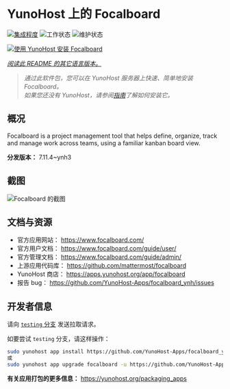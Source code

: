 <!--
注意：此 README 由 <https://github.com/YunoHost/apps/tree/master/tools/readme_generator> 自动生成
请勿手动编辑。
-->

# YunoHost 上的 Focalboard

[![集成程度](https://apps.yunohost.org/badge/integration/focalboard)](https://ci-apps.yunohost.org/ci/apps/focalboard/)
![工作状态](https://apps.yunohost.org/badge/state/focalboard)
![维护状态](https://apps.yunohost.org/badge/maintained/focalboard)

[![使用 YunoHost 安装 Focalboard](https://install-app.yunohost.org/install-with-yunohost.svg)](https://install-app.yunohost.org/?app=focalboard)

*[阅读此 README 的其它语言版本。](./ALL_README.md)*

> *通过此软件包，您可以在 YunoHost 服务器上快速、简单地安装 Focalboard。*  
> *如果您还没有 YunoHost，请参阅[指南](https://yunohost.org/install)了解如何安装它。*

## 概况

Focalboard is a project management tool that helps define, organize, track and manage work across teams, using a familiar kanban board view.


**分发版本：** 7.11.4~ynh3

## 截图

![Focalboard 的截图](./doc/screenshots/screenshot.jpg)

## 文档与资源

- 官方应用网站： <https://www.focalboard.com/>
- 官方用户文档： <https://www.focalboard.com/guide/user/>
- 官方管理文档： <https://www.focalboard.com/guide/admin/>
- 上游应用代码库： <https://github.com/mattermost/focalboard>
- YunoHost 商店： <https://apps.yunohost.org/app/focalboard>
- 报告 bug： <https://github.com/YunoHost-Apps/focalboard_ynh/issues>

## 开发者信息

请向 [`testing` 分支](https://github.com/YunoHost-Apps/focalboard_ynh/tree/testing) 发送拉取请求。

如要尝试 `testing` 分支，请这样操作：

```bash
sudo yunohost app install https://github.com/YunoHost-Apps/focalboard_ynh/tree/testing --debug
或
sudo yunohost app upgrade focalboard -u https://github.com/YunoHost-Apps/focalboard_ynh/tree/testing --debug
```

**有关应用打包的更多信息：** <https://yunohost.org/packaging_apps>
